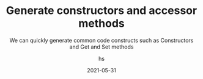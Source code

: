 ---
date: 2021-05-31
title: Generate constructors and accessor methods
technologies: [java]
topics: [editing]
author: hs
subtitle: We can quickly generate common code constructs such as Constructors and Get and Set methods
thumbnail: ./thumbnail.png
cardThumbnail: ./card.png
shortVideo:
  poster: ./tip.png
  url:  https://youtu.be/JGREPK9W66w
seealso:
  - title: IntelliJ IDEA Help - Create tests
    href: https://www.jetbrains.com/help/idea/create-tests.html
leadin: |
   You can use **⌘N** (macOS), or **Alt+Insert** (Windows/Linux) for the _Generate_ menu and then select `Constructor`, `Getter`, `Setter` or `Getter and Setter`.  
  
---